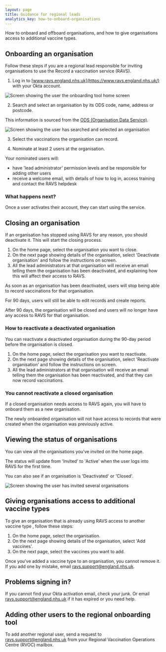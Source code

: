 ```yaml
---
layout: page
title: Guidance for regional leads
analytics_key: how-to-onboard-organisations
---
```

How to onboard and offboard organisations, and how to give organisations access to additional vaccine types.  

## Onboarding an organisation

Follow these steps if you are a regional lead responsible for inviting organisations to use the Record a vaccination service (RAVS).

1. Log in to [www.ravs.england.nhs.uk](https://www.ravs.england.nhs.uk/) with your Okta account.

![Screen showing the user the onboarding tool home screen](/images/onboarding-organisations-home-empty.png)

2. Search and select an organisation by its ODS code, name, address or postcode. 

This information is sourced from the [ODS (Organisation Data Service)](https://www.odsdatasearchandexport.nhs.uk/). 

![Screen showing the user has searched and selected an organisation](/images/onboarding-organisation-find.png)

3. Select the vaccinations the organisation can record.

4. Nominate at least 2 users at the organisation.

Your nominated users will:

* have 'lead administrator' permission levels and be responsible for adding other users
* receive a welcome email, with details of how to log in, access training and contact the RAVS helpdesk

### What happens next?

Once a user activates their account, they can start using the service.

## Closing an organisation

If an organisation has stopped using RAVS for any reason, you should deactivate it. This will start the closing process.

1.	On the home page, select the organisation you want to close.
2.	On the next page showing details of the organisation, select 'Deactivate organisation' and follow the instructions on screen.
3.	All the lead administrators at that organisation will receive an email telling them the organisation has been deactivated, and explaining how this will affect their access to RAVS.

As soon as an organisation has been deactivated, users will stop being able to record vaccinations for that organisation. 

For 90 days, users will still be able to edit records and create reports. 

After 90 days, the organisation will be closed and users will no longer have any access to RAVS for that organisation.

### How to reactivate a deactivated organisation

You can reactivate a deactivated organisation during the 90-day period before the organisation is closed. 

1.	On the home page, select the organisation you want to reactivate.
2.	On the next page showing details of the organisation, select 'Reactivate organisation' and follow the instructions on screen.
3.	All the lead administrators at that organisation will receive an email telling them the organisation has been reactivated, and that they can now record vaccinations.

### You cannot reactivate a closed organisation

If a closed organisation needs access to RAVS again, you will have to onboard them as a new organisation. 

The newly onboarded organisation will not have access to records that were created when the organisation was previously active.   

## Viewing the status of organisations

You can view all the organisations you’ve invited on the home page. 

The status will update from 'Invited' to 'Active' when the user logs into RAVS for the first time.

You can also see if an organisation is 'Deactivated' or 'Closed'.  

![Screen showing the user has invited several organisations](/images/onboarding-organisations-home-invited.png)

## Giving organisations access to additional vaccine types

To give an organisation that is already using RAVS access to another vaccine type , follow these steps:

1.	On the home page, select the organisation.
2.	On the next page showing details of the organisation, select 'Add vaccines'.
3.	On the next page, select the vaccines you want to add.

Once you've added a vaccine type to an organisation, you cannot remove it. If you add one by mistake, email [ravs.support@england.nhs.uk](mailto:ravs.support@england.nhs.uk).

## Problems signing in?

If you cannot find your Okta activation email, check your junk. Or email [ravs.support@england.nhs.uk](mailto:ravs.support@england.nhs.uk) if it has expired or you need help.

## Adding other users to the regional onboarding tool

To add another regional user, send a request to [ravs.support@england.nhs.uk](mailto:ravs.support@england.nhs.uk) from your Regional Vaccination Operations Centre (RVOC) mailbox.

